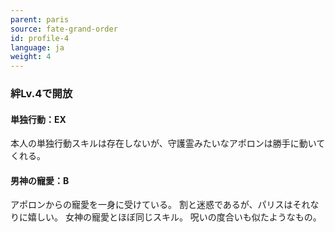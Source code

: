 ```yaml
---
parent: paris
source: fate-grand-order
id: profile-4
language: ja
weight: 4
---
```


### 絆Lv.4で開放

#### 単独行動：EX

本人の単独行動スキルは存在しないが、守護霊みたいなアポロンは勝手に動いてくれる。

#### 男神の寵愛：B

アポロンからの寵愛を一身に受けている。
割と迷惑であるが、パリスはそれなりに嬉しい。
女神の寵愛とほぼ同じスキル。
呪いの度合いも似たようなもの。
